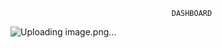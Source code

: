 								 		DASHBOARD												
																						
																						
																						
																						
																						
																						
																						
																						
																						
																						
																						
																						
																						
																						
																						
																						
																						
																						
																						
																						
																						
																						
																						
																						
																						
																						
																						
																						
																						
																						
																						
																						
																						
																						
																						
																						
																						
																						
																						
																						
																						
																						
																						
																						
																						
																						
																						
																						
![Uploading image.png…]()
